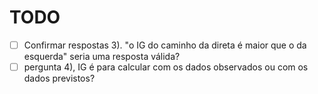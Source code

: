 # TODO

- [ ] Confirmar respostas 3). "o IG do caminho da direta é maior que o da esquerda" seria uma resposta válida?
- [ ] pergunta 4), IG é para calcular com os dados observados ou com os dados previstos?